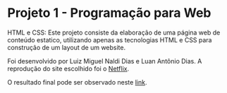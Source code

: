 <h1> Projeto 1 - Programação para Web </h1> 
<p>  HTML e CSS: Este projeto consiste da elaboração de uma página web de conteúdo estatico, utilizando apenas as tecnologias HTML 
e CSS para construção de um layout de um website. </p>
<p> Foi desenvolvido por Luiz Miguel Naldi Dias e Luan Antônio Dias. A reprodução do site escolhido foi o <a href="https://www.netflix.com/br/">Netflix</a>.</p> 
<p> O resultado final pode ser observado neste <a href="https://miguelnaldi.github.io/programacao-web/">link</a>. </p>

